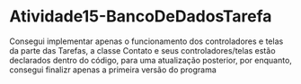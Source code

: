 # Atividade15-BancoDeDadosTarefa

Consegui implementar apenas o funcionamento dos controladores e telas da parte das Tarefas, a classe Contato e seus controladores/telas estão declarados dentro do código, para uma
atualização posterior, por enquanto, consegui finalizr apenas a primeira versão do programa
